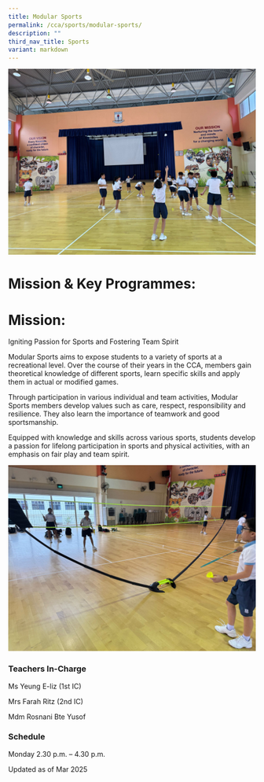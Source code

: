 ```yaml
---
title: Modular Sports
permalink: /cca/sports/modular-sports/
description: ""
third_nav_title: Sports
variant: markdown
---
```

![](/images/WhatsApp_Image_2025_02_07_at_1_38_37_PM__1_.jpg)
# **Mission & Key Programmes:**

# **Mission:**

Igniting Passion for Sports and Fostering Team Spirit

Modular Sports aims to expose students to a variety of sports at a recreational level. Over the course of their years in the CCA, members gain theoretical knowledge of different sports, learn specific skills and apply them in actual or modified games.

Through participation in various individual and team activities, Modular Sports members develop values such as care, respect, responsibility and resilience. They also learn the importance of teamwork and good sportsmanship.

Equipped with knowledge and skills across various sports, students develop a passion for lifelong participation in sports and physical activities, with an emphasis on fair play and team spirit.

![](/images/WhatsApp_Image_2025_02_07_at_1_38_37_PM.jpg)

### **Teachers In-Charge**

Ms Yeung E-liz (1st IC)

Mrs Farah Ritz (2nd IC)

Mdm Rosnani Bte Yusof


### Schedule

Monday 2.30 p.m. – 4.30 p.m.

Updated as of Mar 2025